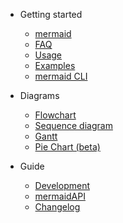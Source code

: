 - Getting started

  - [mermaid](README.md)
  - [FAQ](faq.md)
  - [Usage](usage.md)
  - [Examples](examples.md)
  - [mermaid CLI](mermaidCLI.md)

- Diagrams

  - [Flowchart](flowchart.md)
  - [Sequence diagram](sequenceDiagram.md)
  - [Gantt](gantt.md)
  - [Pie Chart (beta)](pie.md)
  
- Guide

  - [Development](development.md)
  - [mermaidAPI](mermaidAPI.md)
  - [Changelog](CHANGELOG.md)